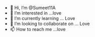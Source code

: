 - 👋 Hi, I’m @Sumeet11A
- 👀 I’m interested in ...love
- 🌱 I’m currently learning ... Love
- 💞️ I’m looking to collaborate on ... Love
- 📫 How to reach me ...love

<!---
Sumeet11A/Sumeet11A is a ✨ special ✨ repository because its `README.md` (this file) appears on your GitHub profile.
You can click the Preview link to take a look at your changes.
--->
